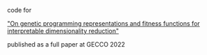 code for 

["On genetic programming representations and fitness functions for interpretable dimensionality reduction"](https://dl.acm.org/doi/abs/10.1145/3512290.3528849)

published as a full paper at GECCO 2022

